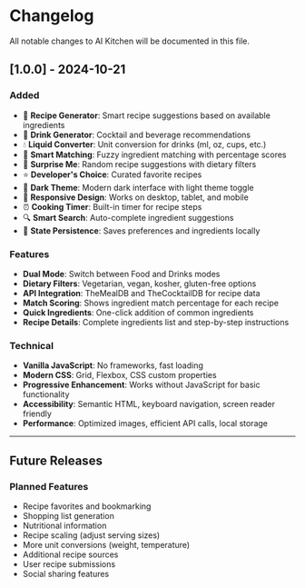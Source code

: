 # Changelog

All notable changes to AI Kitchen will be documented in this file.

## [1.0.0] - 2024-10-21

### Added
- 🍳 **Recipe Generator**: Smart recipe suggestions based on available ingredients
- 🍹 **Drink Generator**: Cocktail and beverage recommendations
- 💧 **Liquid Converter**: Unit conversion for drinks (ml, oz, cups, etc.)
- 🎯 **Smart Matching**: Fuzzy ingredient matching with percentage scores
- 🎲 **Surprise Me**: Random recipe suggestions with dietary filters
- ⭐ **Developer's Choice**: Curated favorite recipes
- 🌙 **Dark Theme**: Modern dark interface with light theme toggle
- 📱 **Responsive Design**: Works on desktop, tablet, and mobile
- ⏰ **Cooking Timer**: Built-in timer for recipe steps
- 🔍 **Smart Search**: Auto-complete ingredient suggestions
- 💾 **State Persistence**: Saves preferences and ingredients locally

### Features
- **Dual Mode**: Switch between Food and Drinks modes
- **Dietary Filters**: Vegetarian, vegan, kosher, gluten-free options
- **API Integration**: TheMealDB and TheCocktailDB for recipe data
- **Match Scoring**: Shows ingredient match percentage for each recipe
- **Quick Ingredients**: One-click addition of common ingredients
- **Recipe Details**: Complete ingredients list and step-by-step instructions

### Technical
- **Vanilla JavaScript**: No frameworks, fast loading
- **Modern CSS**: Grid, Flexbox, CSS custom properties
- **Progressive Enhancement**: Works without JavaScript for basic functionality
- **Accessibility**: Semantic HTML, keyboard navigation, screen reader friendly
- **Performance**: Optimized images, efficient API calls, local storage

---

## Future Releases

### Planned Features
- Recipe favorites and bookmarking
- Shopping list generation
- Nutritional information
- Recipe scaling (adjust serving sizes)
- More unit conversions (weight, temperature)
- Additional recipe sources
- User recipe submissions
- Social sharing features